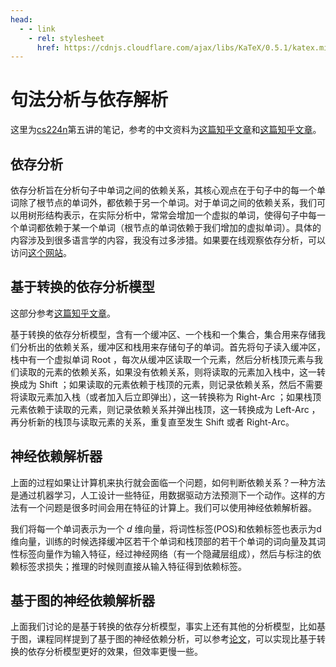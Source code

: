 ```yaml
---
head:
  - - link
    - rel: stylesheet
      href: https://cdnjs.cloudflare.com/ajax/libs/KaTeX/0.5.1/katex.min.css
---
```


# 句法分析与依存解析

这里为[cs224n](https://web.stanford.edu/class/cs224n/)第五讲的笔记，参考的中文资料为[这篇知乎文章](https://zhuanlan.zhihu.com/p/527211010)和[这篇知乎文章](https://zhuanlan.zhihu.com/p/147321515)。

## 依存分析

依存分析旨在分析句子中单词之间的依赖关系，其核心观点在于句子中的每一个单词除了根节点的单词外，都依赖于另一个单词。对于单词之间的依赖关系，我们可以用树形结构表示，在实际分析中，常常会增加一个虚拟的单词，使得句子中每一个单词都依赖于某一个单词（根节点的单词依赖于我们增加的虚拟单词）。具体的内容涉及到很多语言学的内容，我没有过多涉猎。如果要在线观察依存分析，可以访问[这个网站](https://hanlp.hankcs.com/demos/dep.html)。

## 基于转换的依存分析模型

这部分参考[这篇知乎文章](https://zhuanlan.zhihu.com/p/147321515)。

基于转换的依存分析模型，含有一个缓冲区、一个栈和一个集合，集合用来存储我们分析出的依赖关系，缓冲区和栈用来存储句子的单词。首先将句子读入缓冲区，栈中有一个虚拟单词 Root ，每次从缓冲区读取一个元素，然后分析栈顶元素与我们读取的元素的依赖关系，如果没有依赖关系，则将读取的元素加入栈中，这一转换成为 Shift ；如果读取的元素依赖于栈顶的元素，则记录依赖关系，然后不需要将读取元素加入栈（或者加入后立即弹出），这一转换称为 Right-Arc ；如果栈顶元素依赖于读取的元素，则记录依赖关系并弹出栈顶，这一转换成为 Left-Arc ，再分析新的栈顶与读取元素的关系，重复直至发生 Shift 或者 Right-Arc。

## 神经依赖解析器

上面的过程如果让计算机来执行就会面临一个问题，如何判断依赖关系？一种方法是通过机器学习，人工设计一些特征，用数据驱动方法预测下一个动作。这样的方法有一个问题是很多时间会用在特征的计算上。我们可以使用神经依赖解析器。

我们将每一个单词表示为一个 $d$ 维向量，将词性标签(POS)和依赖标签也表示为d维向量，训练的时候选择缓冲区若干个单词和栈顶部的若干个单词的词向量及其词性标签向量作为输入特征，经过神经网络（有一个隐藏层组成），然后与标注的依赖标签求损失；推理的时候则直接从输入特征得到依赖标签。

## 基于图的神经依赖解析器

上面我们讨论的是基于转换的依存分析模型，事实上还有其他的分析模型，比如基于图，课程同样提到了基于图的神经依赖分析，可以参考[论文](https://arxiv.org/abs/1611.01734)，可以实现比基于转换的依存分析模型更好的效果，但效率更慢一些。
